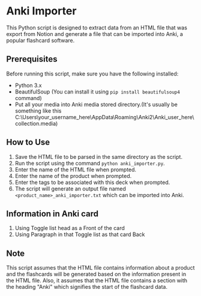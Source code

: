 # Anki Importer

This Python script is designed to extract data from an HTML file that was export from Notion and generate a file that can be imported into Anki, a popular flashcard software.

## Prerequisites

Before running this script, make sure you have the following installed:

- Python 3.x
- BeautifulSoup (You can install it using `pip install beautifulsoup4` command)
- Put all your media into Anki media stored directory.(It's usually be something like this C:\Users\your_username_here\AppData\Roaming\Anki2\Anki_user_here\collection.media)
## How to Use

1. Save the HTML file to be parsed in the same directory as the script.
2. Run the script using the command `python anki_importer.py`.
3. Enter the name of the HTML file when prompted.
4. Enter the name of the product when prompted.
5. Enter the tags to be associated with this deck when prompted.
6. The script will generate an output file named `<product_name>_anki_importer.txt` which can be imported into Anki.
## Information in Anki card

1. Using Toggle list head as a Front of the card
2. Using Paragraph in that Toggle list as that card Back
## Note

This script assumes that the HTML file contains information about a product and the flashcards will be generated based on the information present in the HTML file. Also, it assumes that the HTML file contains a section with the heading "Anki" which signifies the start of the flashcard data.

